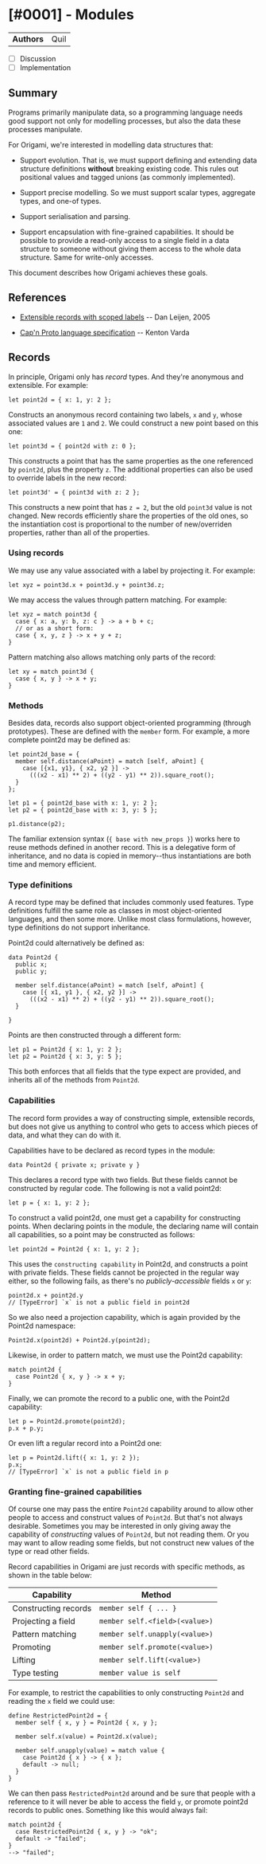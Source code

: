 # [#0001] - Modules

|             |      |
| ----------- | ---- |
| **Authors** | Quil |

- [ ] Discussion
- [ ] Implementation

## Summary

Programs primarily manipulate data, so a programming language needs good support not only for modelling processes, but also the data these processes manipulate.

For Origami, we're interested in modelling data structures that:

- Support evolution. That is, we must support defining and extending data structure definitions **without** breaking existing code. This rules out positional values and tagged unions (as commonly implemented).

- Support precise modelling. So we must support scalar types, aggregate types, and one-of types.

- Support serialisation and parsing.

- Support encapsulation with fine-grained capabilities. It should be possible to provide a read-only access to a single field in a data structure to someone without giving them access to the whole data structure. Same for write-only accesses.

This document describes how Origami achieves these goals.

## References

- [Extensible records with scoped labels](http://www.cs.ioc.ee/tfp-icfp-gpce05/tfp-proc/21num.pdf)
  -- Dan Leijen, 2005

- [Cap'n Proto language specification](https://capnproto.org/language.html)
  -- Kenton Varda

## Records

In principle, Origami only has _record_ types. And they're anonymous and extensible. For example:

```
let point2d = { x: 1, y: 2 };
```

Constructs an anonymous record containing two labels, `x` and `y`, whose associated values are `1` and `2`. We could construct a new point based on this one:

```
let point3d = { point2d with z: 0 };
```

This constructs a point that has the same properties as the one referenced by `point2d`, plus the property `z`. The additional properties can also be used to override labels in the new record:

```
let point3d' = { point3d with z: 2 };
```

This constructs a new point that has `z = 2`, but the old `point3d` value is not changed. New records efficiently share the properties of the old ones, so the instantiation cost is proportional to the number of new/overriden properties, rather than all of the properties.

### Using records

We may use any value associated with a label by projecting it. For example:

```
let xyz = point3d.x + point3d.y + point3d.z;
```

We may access the values through pattern matching. For example:

```
let xyz = match point3d {
  case { x: a, y: b, z: c } -> a + b + c;
  // or as a short form:
  case { x, y, z } -> x + y + z;
}
```

Pattern matching also allows matching only parts of the record:

```
let xy = match point3d {
  case { x, y } -> x + y;
}
```

### Methods

Besides data, records also support object-oriented programming (through prototypes). These are defined with the `member` form. For example, a more complete point2d may be defined as:

```
let point2d_base = {
  member self.distance(aPoint) = match [self, aPoint] {
    case [{x1, y1}, { x2, y2 }] ->
      (((x2 - x1) ** 2) + ((y2 - y1) ** 2)).square_root();
  }
};

let p1 = { point2d_base with x: 1, y: 2 };
let p2 = { point2d_base with x: 3, y: 5 };

p1.distance(p2);
```

The familiar extension syntax (`{ base with new_props }`) works here to reuse methods defined in another record. This is a delegative form of inheritance, and no data is copied in memory--thus instantiations are both time and memory efficient.

### Type definitions

A record type may be defined that includes commonly used features. Type definitions fulfill the same role as classes in most object-oriented languages, and then some more. Unlike most class formulations, however, type definitions do not support inheritance.

Point2d could alternatively be defined as:

```
data Point2d {
  public x;
  public y;

  member self.distance(aPoint) = match [self, aPoint] {
    case [{ x1, y1 }, { x2, y2 }] ->
      (((x2 - x1) ** 2) + ((y2 - y1) ** 2)).square_root();
  }

}
```

Points are then constructed through a different form:

```
let p1 = Point2d { x: 1, y: 2 };
let p2 = Point2d { x: 3, y: 5 };
```

This both enforces that all fields that the type expect are provided, and inherits all of the methods from `Point2d`.

### Capabilities

The record form provides a way of constructing simple, extensible records, but does not give us anything to control who gets to access which pieces of data, and what they can do with it.

Capabilities have to be declared as record types in the module:

```
data Point2d { private x; private y }
```

This declares a record type with two fields. But these fields cannot be constructed by regular code. The following is not a valid point2d:

```
let p = { x: 1, y: 2 };
```

To construct a valid point2d, one must get a capability for constructing points. When declaring points in the module, the declaring name will contain all capabilities, so a point may be constructed as follows:

```
let point2d = Point2d { x: 1, y: 2 };
```

This uses the `constructing capability` in Point2d, and constructs a point with private fields. These fields cannot be projected in the regular way either, so the following fails, as there's no _publicly-accessible_ fields `x` or `y`:

```
point2d.x + point2d.y
// [TypeError] `x` is not a public field in point2d
```

So we also need a projection capability, which is again provided by the Point2d namespace:

```
Point2d.x(point2d) + Point2d.y(point2d);
```

Likewise, in order to pattern match, we must use the Point2d capability:

```
match point2d {
  case Point2d { x, y } -> x + y;
}
```

Finally, we can promote the record to a public one, with the Point2d capability:

```
let p = Point2d.promote(point2d);
p.x + p.y;
```

Or even lift a regular record into a Point2d one:

```
let p = Point2d.lift({ x: 1, y: 2 });
p.x;
// [TypeError] `x` is not a public field in p
```

### Granting fine-grained capabilities

Of course one may pass the entire `Point2d` capability around to allow other people to access and construct values of `Point2d`. But that's not always desirable. Sometimes you may be interested in only giving away the capability of _constructing_ values of `Point2d`, but not reading them. Or you may want to allow reading some fields, but not construct new values of the type or read other fields.

Record capabilities in Origami are just records with specific methods, as shown in the table below:

| **Capability**       | **Method**                     |
| -------------------- | ------------------------------ |
| Constructing records | `member self { ... }`          |
| Projecting a field   | `member self.<field>(<value>)` |
| Pattern matching     | `member self.unapply(<value>)` |
| Promoting            | `member self.promote(<value>)` |
| Lifting              | `member self.lift(<value>)`    |
| Type testing         | `member value is self`         |

For example, to restrict the capabilities to only constructing `Point2d` and reading the `x` field we could use:

```
define RestrictedPoint2d = {
  member self { x, y } = Point2d { x, y };

  member self.x(value) = Point2d.x(value);

  member self.unapply(value) = match value {
    case Point2d { x } -> { x };
    default -> null;
  }
}
```

We can then pass `RestrictedPoint2d` around and be sure that people with a reference to it will never be able to access the field `y`, or promote point2d records to public ones. Something like this would always fail:

```
match point2d {
  case RestrictedPoint2d { x, y } -> "ok";
  default -> "failed";
}
--> "failed";
```

